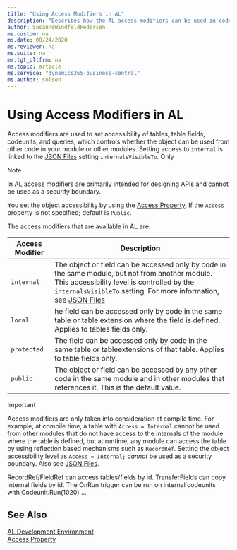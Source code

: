 ```yaml
---
title: "Using Access Modifiers in AL"
description: "Describes how the AL access modifiers can be used in code."
author: SusanneWindfeldPedersen
ms.custom: na
ms.date: 08/24/2020
ms.reviewer: na
ms.suite: na
ms.tgt_pltfrm: na
ms.topic: article
ms.service: "dynamics365-business-central"
ms.author: solsen
---
```


# Using Access Modifiers in AL

Access modifiers are used to set accessibility of tables, table fields, codeunits, and queries, which controls whether the object can be used from other code in your module or other modules. Setting access to `internal` is linked to the [JSON Files](devenv-json-files.md) setting `internalsVisibleTo`. Only 

> [!NOTE]  
> In AL access modifiers are primarily intended for designing APIs and cannot be used as a security boundary.

You set the object accessibility by using the [Access Property](properties/devenv-using-access-modifiers.md). If the `Access` property is not specified; default is `Public`. 

The access modifiers that are available in AL are:

|Access Modifier| Description  |
|---------------|------|
|`internal`|The object or field can be accessed only by code in the same module, but not from another module. This accessibility level is controlled by the `internalsVisibleTo` setting. For more information, see [JSON Files](devenv-json-files.md)|
|`local`|he field can be accessed only by code in the same table or table extension where the field is defined. Applies to tables fields only.|
|`protected`|The field can be accessed only by code in the same table or tableextensions of that table. Applies to table fields only.|
|`public`|The object or field can be accessed by any other code in the same module and in other modules that references it. This is the default value.|


> [!IMPORTANT]  
> Access modifiers are only taken into consideration at compile time. For example, at compile time, a table with `Access = Internal` cannot be used from other modules that do not have access to the internals of the module where the table is defined, but at runtime, any module can access the table by using reflection based mechanisms such as `RecordRef`. Setting the object accessibility level as `Access = Internal;` *cannot* be used as a security boundary. Also see [JSON Files](devenv-json-files.md#appjson).

RecordRef/FieldRef can access tables/fields by id. 
	TransferFields can copy internal fields by id.
	The OnRun trigger can be run on internal codeunits with Codeunit.Run(1020)
	... 

<!-- design time validation -->

## See Also

[AL Development Environment](devenv-reference-overview.md)  
[Access Property](properties/devenv-access-property.md)